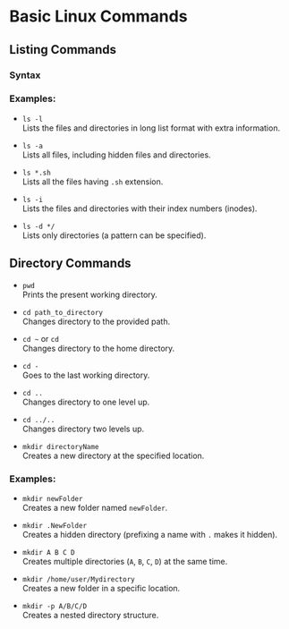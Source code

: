 # Basic Linux Commands

## Listing Commands

### Syntax

### Examples:
- `ls -l`  
  Lists the files and directories in long list format with extra information.

- `ls -a`  
  Lists all files, including hidden files and directories.

- `ls *.sh`  
  Lists all the files having `.sh` extension.

- `ls -i`  
  Lists the files and directories with their index numbers (inodes).

- `ls -d */`  
  Lists only directories (a pattern can be specified).

## Directory Commands

- `pwd`  
  Prints the present working directory.

- `cd path_to_directory`  
  Changes directory to the provided path.

- `cd ~` or `cd`  
  Changes directory to the home directory.

- `cd -`  
  Goes to the last working directory.

- `cd ..`  
  Changes directory to one level up.

- `cd ../..`  
  Changes directory two levels up.

- `mkdir directoryName`  
  Creates a new directory at the specified location.

### Examples:
- `mkdir newFolder`  
  Creates a new folder named `newFolder`.

- `mkdir .NewFolder`  
  Creates a hidden directory (prefixing a name with `.` makes it hidden).

- `mkdir A B C D`  
  Creates multiple directories (`A`, `B`, `C`, `D`) at the same time.

- `mkdir /home/user/Mydirectory`  
  Creates a new folder in a specific location.

- `mkdir -p A/B/C/D`  
  Creates a nested directory structure.

